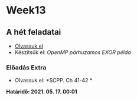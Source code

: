 # Week13

## A hét feladatai

* [Olvassuk el](https://regi.tankonyvtar.hu/hu/tartalom/tamop412A/2011-0063_01_parhuzamos_prog_linux/ch05s02.html)
* Készítsük el: *OpenMP párhuzamos EXOR példa*

### Előadás Extra

* Olvassuk el: *SCPP. Ch 41-42  *

**Határidő: 2021. 05. 17. 00:01**

<!-- ## [Keddi csoport source](../etc/week08/kedd/)

## [Szerdai csoport source](../etc/week08/szerda/) -->
